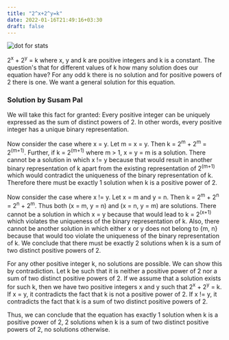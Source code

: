 ```yaml
---
title: "2^x+2^y=k"
date: 2022-01-16T21:49:16+03:30
draft: false
---
```



![dot for stats](https://farooqkz.de1.hashbang.sh/count/tag.svg)

2<sup>x</sup> + 2<sup>y</sup> = k where x, y and k are positive integers and k is a constant. The question's that for different values of k how many solution does our equation have? For any odd k there is no solution and for positive powers of 2 there is one. We want a general solution for this equation.

### Solution by Susam Pal

We will take this fact for granted: Every positive integer can be uniquely expressed as the sum of distinct powers of 2. In other words, every positive integer has a unique binary representation.

Now consider the case where x = y. Let m = x = y. Then k = 2<sup>m</sup> + 2<sup>m</sup> = 2<sup>(m+1)</sup>. Further, if k = 2<sup>(m+1)</sup> where m > 1, x = y = m is a solution. There cannot be a solution in which x != y because that would result in another binary representation of k apart from the existing representation of 2<sup>(m+1)</sup> which would contradict the uniqueness of the binary representation of k. Therefore there must be exactly 1 solution when k is a positive power of 2.

Now consider the case where x != y. Let x = m and y = n. Then k = 2<sup>m</sup> + 2<sup>n</sup> = 2<sup>n</sup> + 2<sup>m</sup>. Thus both (x = m, y = n) and (x = n, y = m) are solutions. There cannot be a solution in which x = y because that would lead to k = 2<sup>(x+1)</sup> which violates the uniqueness of the binary representation of k. Also, there cannot be another solution in which either x or y does not belong to {m, n} because that would too violate the uniqueness of the binary representation of k. We conclude that there must be exactly 2 solutions when k is a sum of two distinct positive powers of 2.

For any other positive integer k, no solutions are possible. We can show this by contradiction. Let k be such that it is neither a positive power of 2 nor a sum of two distinct positive powers of 2. If we assume that a solution exists for such k, then we have two positive integers x and y such that 2<sup>x</sup> + 2<sup>y</sup> = k. If x = y, it contradicts the fact that k is not a positive power of 2. If x != y, it contradicts the fact that k is a sum of two distinct positive powers of 2.

Thus, we can conclude that the equation has exactly 1 solution when k is a positive power of 2, 2 solutions when k is a sum of two distinct positive powers of 2, no solutions otherwise.
